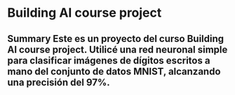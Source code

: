 # Building AI course project
## Summary Este es un proyecto del curso Building AI course project. Utilicé una red neuronal simple para clasificar imágenes de dígitos escritos a mano del conjunto de datos MNIST, alcanzando una precisión del 97%.
